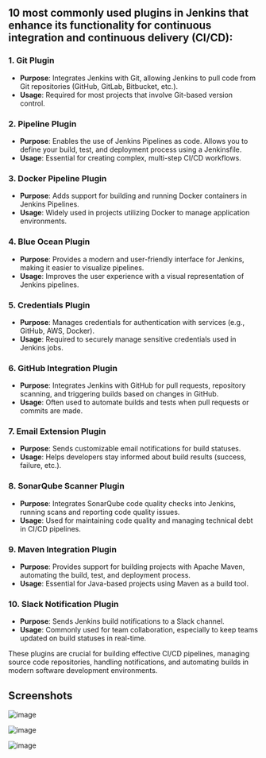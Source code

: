 

## 10 most commonly used plugins in Jenkins that enhance its functionality for continuous integration and continuous delivery (CI/CD):

### 1. **Git Plugin**
   - **Purpose**: Integrates Jenkins with Git, allowing Jenkins to pull code from Git repositories (GitHub, GitLab, Bitbucket, etc.).
   - **Usage**: Required for most projects that involve Git-based version control.

### 2. **Pipeline Plugin**
   - **Purpose**: Enables the use of Jenkins Pipelines as code. Allows you to define your build, test, and deployment process using a Jenkinsfile.
   - **Usage**: Essential for creating complex, multi-step CI/CD workflows.

### 3. **Docker Pipeline Plugin**
   - **Purpose**: Adds support for building and running Docker containers in Jenkins Pipelines.
   - **Usage**: Widely used in projects utilizing Docker to manage application environments.

### 4. **Blue Ocean Plugin**
   - **Purpose**: Provides a modern and user-friendly interface for Jenkins, making it easier to visualize pipelines.
   - **Usage**: Improves the user experience with a visual representation of Jenkins pipelines.

### 5. **Credentials Plugin**
   - **Purpose**: Manages credentials for authentication with services (e.g., GitHub, AWS, Docker).
   - **Usage**: Required to securely manage sensitive credentials used in Jenkins jobs.

### 6. **GitHub Integration Plugin**
   - **Purpose**: Integrates Jenkins with GitHub for pull requests, repository scanning, and triggering builds based on changes in GitHub.
   - **Usage**: Often used to automate builds and tests when pull requests or commits are made.

### 7. **Email Extension Plugin**
   - **Purpose**: Sends customizable email notifications for build statuses.
   - **Usage**: Helps developers stay informed about build results (success, failure, etc.).

### 8. **SonarQube Scanner Plugin**
   - **Purpose**: Integrates SonarQube code quality checks into Jenkins, running scans and reporting code quality issues.
   - **Usage**: Used for maintaining code quality and managing technical debt in CI/CD pipelines.

### 9. **Maven Integration Plugin**
   - **Purpose**: Provides support for building projects with Apache Maven, automating the build, test, and deployment process.
   - **Usage**: Essential for Java-based projects using Maven as a build tool.

### 10. **Slack Notification Plugin**
   - **Purpose**: Sends Jenkins build notifications to a Slack channel.
   - **Usage**: Commonly used for team collaboration, especially to keep teams updated on build statuses in real-time.

These plugins are crucial for building effective CI/CD pipelines, managing source code repositories, handling notifications, and automating builds in modern software development environments.

## Screenshots

![image](https://github.com/user-attachments/assets/8b5f1f3e-d92e-4b79-8add-d21d0ab60213)

![image](https://github.com/user-attachments/assets/1dd1013f-4882-43b4-8e6e-919e186b259f)

![image](https://github.com/user-attachments/assets/341afd6d-4f54-4b88-8887-97e0224bbf10)



